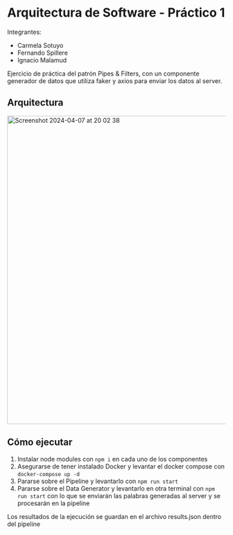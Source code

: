 # Arquitectura de Software - Práctico 1

Integrantes:

- Carmela Sotuyo
- Fernando Spillere
- Ignacio Malamud

Ejercicio de práctica del patrón Pipes & Filters, con un componente generador de datos que utiliza faker y axios para enviar los datos al server.

## Arquitectura

<img width="712" alt="Screenshot 2024-04-07 at 20 02 38" src="https://github.com/carmesotuyo/arq_software_practico_1/assets/101828758/dd297932-b20c-4a8b-82b0-2d708a8605ce">


## Cómo ejecutar

1. Instalar node modules con `npm i` en cada uno de los componentes
2. Asegurarse de tener instalado Docker y levantar el docker compose con `docker-compose up -d`
3. Pararse sobre el Pipeline y levantarlo con `npm run start`
4. Pararse sobre el Data Generator y levantarlo en otra terminal con `npm run start` con lo que se enviarán las palabras generadas al server y se procesarán en la pipeline

Los resultados de la ejecución se guardan en el archivo results.json dentro del pipeline
